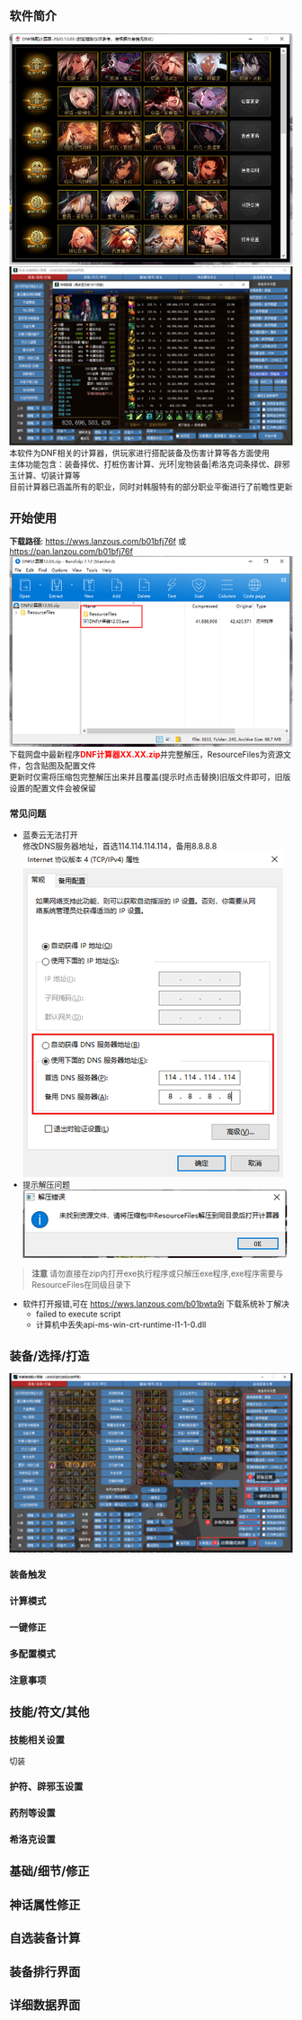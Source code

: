 ## 软件简介
![打开界面](img/使用-2.png '打开界面')
![详情界面](img/简介-1.png '详情界面')
本软件为DNF相关的计算器，供玩家进行搭配装备及伤害计算等各方面使用</br>
主体功能包含：装备择优、打桩伤害计算、光环|宠物装备|希洛克词条择优、辟邪玉计算、切装计算等</br>
目前计算器已涵盖所有的职业，同时对韩服特有的部分职业平衡进行了前瞻性更新</br>
## 开始使用
<strong>下载路径</strong>: https://wws.lanzous.com/b01bfj76f 或 https://pan.lanzou.com/b01bfj76f</br>
![压缩包](img/使用-1.png '压缩包')
下载网盘中最新程序<strong style="color:red">DNF计算器XX.XX.zip</strong>并完整解压，ResourceFiles为资源文件，包含贴图及配置文件</br>
更新时仅需将压缩包完整解压出来并且覆盖(提示时点击替换)旧版文件即可，旧版设置的配置文件会被保留</br>

### 常见问题
- 蓝奏云无法打开</br>
修改DNS服务器地址，首选114.114.114.114，备用8.8.8.8
![修改DNS](img/使用-3.png '修改DNS')
- 提示解压问题</br>
![解压问题](img/使用-4.png '解压问题')
> **注意** 请勿直接在zip内打开exe执行程序或只解压exe程序,exe程序需要与ResourceFiles在同级目录下
- 软件打开报错,可在 https://wws.lanzous.com/b01bwta9i 下载系统补丁解决<br>
    - failed to execute script
    - 计算机中丢失api-ms-win-crt-runtime-l1-1-0.dll
    
## 装备/选择/打造
![装备设置](img/装备-1.png '装备设置')
### 装备触发
### 计算模式
### 一键修正
### 多配置模式
### 注意事项

## 技能/符文/其他

### 技能相关设置
切装
### 护符、辟邪玉设置
### 药剂等设置
### 希洛克设置


## 基础/细节/修正

## 神话属性修正

## 自选装备计算

## 装备排行界面

## 详细数据界面

